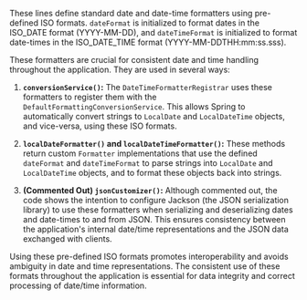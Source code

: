 These lines define standard date and date-time formatters using pre-defined ISO formats. `dateFormat` is initialized to format dates in the ISO_DATE format (YYYY-MM-DD), and `dateTimeFormat` is initialized to format date-times in the ISO_DATE_TIME format (YYYY-MM-DDTHH:mm:ss.sss).

These formatters are crucial for consistent date and time handling throughout the application. They are used in several ways:

1. **`conversionService()`:**  The `DateTimeFormatterRegistrar` uses these formatters to register them with the `DefaultFormattingConversionService`. This allows Spring to automatically convert strings to `LocalDate` and `LocalDateTime` objects, and vice-versa, using these ISO formats.

2. **`localDateFormatter()` and `localDateTimeFormatter()`:** These methods return custom `Formatter` implementations that use the defined `dateFormat` and `dateTimeFormat` to parse strings into `LocalDate` and `LocalDateTime` objects, and to format these objects back into strings.

3. **(Commented Out) `jsonCustomizer()`:** Although commented out, the code shows the intention to configure Jackson (the JSON serialization library) to use these formatters when serializing and deserializing dates and date-times to and from JSON. This ensures consistency between the application's internal date/time representations and the JSON data exchanged with clients.

Using these pre-defined ISO formats promotes interoperability and avoids ambiguity in date and time representations.  The consistent use of these formats throughout the application is essential for data integrity and correct processing of date/time information.